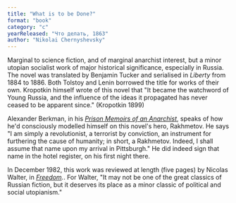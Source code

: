 ```yaml
---
title: "What is to be Done?"
format: "book"
category: "c"
yearReleased: "Что делать, 1863"
author: "Nikolai Chernyshevsky"
---
```

Marginal to science fiction, and of marginal anarchist  interest, but a minor utopian socialist work of major historical significance,  especially in Russia. The novel was translated by Benjamin Tucker and serialised  in <em>Liberty</em> from 1884 to 1886. Both Tolstoy and Lenin borrowed the title  for works of their own. Kropotkin himself wrote of this novel that "It became  the watchword of Young Russia, and the influence of the ideas it propagated has  never ceased to be apparent since." (Kropotkin 1899)
 

Alexander Berkman, in his <a href="https://theanarchistlibrary.org/library/alexander-berkman-prison-memoirs-of-an-anarchist">_Prison Memoirs of an Anarchist_</a>, speaks of how he'd consciously modelled himself on this novel's hero, Rakhmetov. He says "I am simply a revolutionist, a terrorist by conviction, an instrument for furthering the cause of humanity; in short, a Rakhmetov. Indeed, I shall assume that name upon my arrival in Pittsburgh." He did indeed sign that name in the hotel register, on his first night there.

In December 1982, this work was reviewed at length (five  pages) by Nicolas Walter, in <em><a href="https://freedomnews.org.uk/wp-content/uploads/2017/10/Freedom-1982-12-25.pdf">Freedom</a>.</em>. For Walter, "It may not be one of the great classics of Russian  fiction, but it deserves its place as a minor classic of political and social utopianism." 
